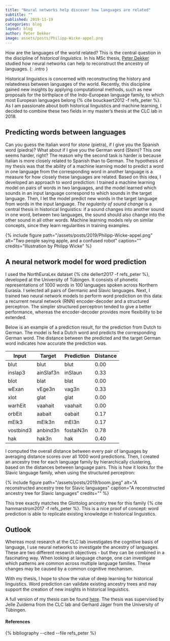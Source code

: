 ```yaml
---
title: "Neural networks help discover how languages are related"
subtitle: ""
published: 2019-11-19
categories: blog
layout: blog
author: Peter Dekker
image: assets/posts/Philipp-Wicke-appel.png
---
```


How are the languages of the world related? This is the central question in the discipline of *historical linguistics*. In his MSc thesis, [Peter Dekker](http://peterdekker.eu/) studied how neural networks can help to reconstruct the ancestry of languages.
{: .intro }

Historical linguistics is concerned with reconstructing the history and relatedness between languages of the world. Recently, this discipline gained new insights by applying computational methods, such as new proposals for the birthplace of the Indo-European language family, to which most European languages belong {% cite bouckaert2012 -f refs_peter %}. As I am passionate about both historical linguistics and machine learning, I decided to combine these two fields in my master’s thesis at the CLC lab in 2018.

## Predicting words between languages

Can you guess the Italian word for *stone* (pietra), if I give you the Spanish word (piedra)? What about if I give you the German word (Stein)? This one seems harder, right? The reason why the second task is harder is because Italian is more closely related to Spanish than to German. The hypothesis of my thesis was that the ability of a machine learning model to predict a word in one language from the corresponding word in another language is a measure for how closely these languages are related.
Based on this idea, I developed an approach to word prediction: I trained a machine learning model on pairs of words in two languages, and the model learned which sounds in an input language correspond to which sounds in the target language. Then, I let the model predict new words in the target language from words in the input language. *The regularity of sound change* is a central thesis in historical linguistics: if a sound changes into another sound in one word, between two languages, the sound should also change into the other sound in all other words. Machine learning models rely on similar concepts, since they learn regularities in training examples.

{%
 include figure
 path="/assets/posts/2019/Philipp-Wicke-appel.png"
 alt="Two people saying apple, and a confused robot"
 caption=""
 credits="Illustration by Philipp Wicke"
%}

A neural network model for word prediction
------------------------------------------

I used the NorthEuraLex dataset {% cite dellert2017 -f refs_peter %}, developed at the University of Tübingen. It consists of phonetic representations of 1000 words in 100 languages spoken across Northern Eurasia. I selected all pairs of Germanic and Slavic languages. Next, I trained two neural network models to perform word prediction on this data: a recurrent neural network (RNN) encoder-decoder and a structured perceptron. The simpler structured perceptron tended to give a better performance, whereas the encoder-decoder provides more flexibility to be extended.

Below is an example of a prediction result, for the prediction from Dutch to German. The model is fed a Dutch word and predicts the corresponding German word. The distance between the predicted and the target German word indicates how accurate the prediction was.

Input | Target | Prediction | Distance
--- | --- | ---| ---
blut | blut | blut | 0.00
inslap3 | ainSlaf3n | inSlaun | 0.33
blot | blat | blat | 0.00
wExan | vEge3n | vag3n | 0.33
xlot | glat | glat | 0.00
warhEit | vaahait | vaahait | 0.00
orbEit | aabait | oabait | 0.17
mElk3 | mElk3n | mEl3n | 0.17
vostbind3 | anbind3n | fostaiN3n | 0.78
hak | hak3n | hak | 0.40

I computed the overall distance between every pair of languages by averaging distance scores over all 1000 word predictions. Then, I created an ancestry tree for each language family by hierarchically clustering, based on the distances between language pairs. This is how it looks for the Slavic language family, when using the structured perceptron:

{%
 include figure
 path="/assets/posts/2019/boom.jpeg"
 alt="A reconstructed ancestry tree for Slavic languages"
 caption="A reconstructed ancestry tree for Slavic languages"
 credits=""
%}

This tree exactly matches the Glottolog ancestry tree for this family {% cite hammarstrom2017 -f refs_peter %}. This is a nice proof of concept: word prediction is able to replicate existing knowledge in historical linguistics.

Outlook
-------

Whereas most research at the CLC lab investigates the cognitive basis of language, I use neural networks to investigate the ancestry of languages. These are two different research objectives - but they can be combined in a fascinating way. When looking at language change, one can investigate which patterns are common across multiple language families. These changes may be caused by a common cognitive mechanism.

With my thesis, I hope to show the value of deep learning for historical linguistics. Word prediction can validate existing ancestry trees and may support the creation of new insights in historical linguistics.

A full version of my thesis can be found [here](https://www.researchgate.net/publication/322901090_MSc_thesis_Reconstructing_language_ancestry_by_performing_word_prediction_with_neural_networks). The thesis was supervised by Jelle Zuidema from the CLC lab and Gerhard Jäger from the University of Tübingen.

<div class="references">
  <h4>References</h4>
  {% bibliography --cited --file refs_peter %}
</div>
